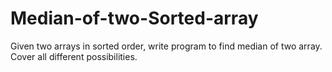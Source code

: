 # Median-of-two-Sorted-array
Given two arrays in sorted order, write program to find median of two array. Cover all different possibilities.
